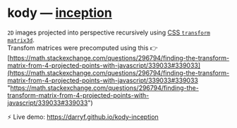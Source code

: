 # kody — [inception](https://en.wikipedia.org/wiki/Inception "inception")

`2D` images projected into perspective recursively using [CSS `transform` `matrix3d`](https://developer.mozilla.org/en-US/docs/Web/CSS/transform-function/matrix3d "CSS `transform` `matrix3d`").  
Transfom matrices were precomputed using this 👉 [https://math.stackexchange.com/questions/296794/finding-the-transform-matrix-from-4-projected-points-with-javascript/339033#339033](https://math.stackexchange.com/questions/296794/finding-the-transform-matrix-from-4-projected-points-with-javascript/339033#339033 "https://math.stackexchange.com/questions/296794/finding-the-transform-matrix-from-4-projected-points-with-javascript/339033#339033")

⚡️ Live demo: https://darryf.github.io/kody-inception
